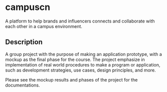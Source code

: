 # campuscn
A platform to help brands and influencers connects and collaborate with each other in a campus environment.
## Description
A group project with the purpose of making an application prototype, with a mockup as the final phase for the course. The project emphasize in implementation of real world procedures to make a program or application, such as development strategies, use cases, design principles, and more.

Please see the mockup results and phases of the project for the documentations.
